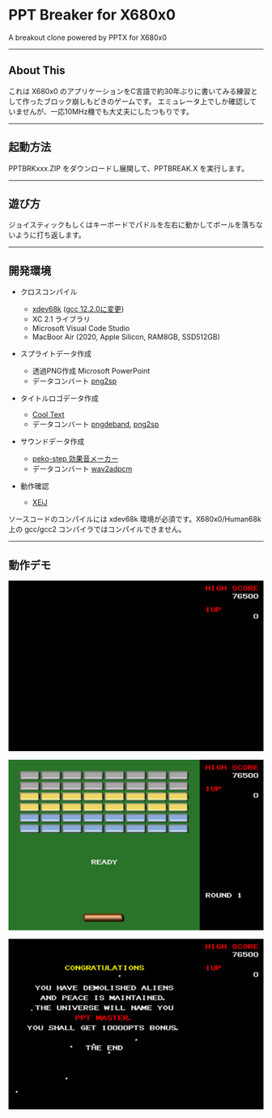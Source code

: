 # PPT Breaker for X680x0

A breakout clone powered by PPTX for X680x0

---

## About This

これは X680x0 のアプリケーションをC言語で約30年ぶりに書いてみる練習として作ったブロック崩しもどきのゲームです。
エミュレータ上でしか確認していませんが、一応10MHz機でも大丈夫にしたつもりです。

---

## 起動方法

PPTBRKxxx.ZIP をダウンロードし展開して、PPTBREAK.X を実行します。

---

## 遊び方

ジョイスティックもしくはキーボードでパドルを左右に動かしてボールを落ちないように打ち返します。

---

## 開発環境

* クロスコンパイル
  * [xdev68k](https://guthub.com/yosshin4004/xdev68/) ([gcc 12.2.0に変更](https://github.com/tantanGH/distribution/blob/main/INSTALL_xdev68k_M1Mac.md))
  * XC 2.1 ライブラリ
  * Microsoft Visual Code Studio
  * MacBoor Air (2020, Apple Silicon, RAM8GB, SSD512GB)

* スプライトデータ作成
  * 透過PNG作成 Microsoft PowerPoint
  * データコンバート [png2sp](https://github.com/tantanGH/png2sp/)

* タイトルロゴデータ作成
  * [Cool Text](https://ja.cooltext.com/)
  * データコンバート [pngdeband](https://github.com/tantanGH/pngdeband/), [png2sp](https://github.com/tantanGH/png2sp/)

* サウンドデータ作成
  * [peko-step 効果音メーカー](https://www.peko-step.com/tool/soundeffect/)
  * データコンバート [wav2adpcm](https://github.com/tantanGH/wav2adpcm/)

* 動作確認
  * [XEiJ](https://stdkmd.net/xeij/)

ソースコードのコンパイルには xdev68k 環境が必須です。X680x0/Human68k 上の gcc/gcc2 コンパイラではコンパイルできません。

---

## 動作デモ

![](images/15.gif)

![](images/11.gif)

![](images/13.gif)